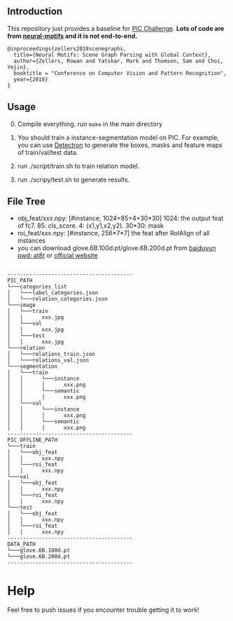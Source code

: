 ## Introduction ##

This repository just provides a baseline for [PIC Challenge](http://www.picdataset.com/challenge/index/). **Lots of code are from [neural-motifs](https://github.com/rowanz/neural-motifs) and it is not end-to-end.**

```
@inproceedings{zellers2018scenegraphs,
  title={Neural Motifs: Scene Graph Parsing with Global Context},
  author={Zellers, Rowan and Yatskar, Mark and Thomson, Sam and Choi, Yejin},
  booktitle = "Conference on Computer Vision and Pattern Recognition",  
  year={2018}
}
```

## Usage ##

0. Compile everything. run `make` in the main directory

1. You should train a instance-segmentation model on PIC. For example, you can use [Detectron](https://github.com/facebookresearch/Detectron) to generate the boxes, masks and feature maps of train/val/test data.

2. run ./script/train.sh to train relation model.

3. run ./scripy/test.sh to generate results.


## File Tree ##


- obj_feat/xxx.npy: [\#instance, 1024+85+4+30\*30] 1024: the output feat of fc7. 85: cls_score. 4: (x1,y1,x2,y2). 30*30: mask
- roi_feat/xxx.npy: [\#instance, 256\*7\*7] the feat after RoIAlign of all instances
- you can download glove.6B.100d.pt/glove.6B.200d.pt from [baiduyun pwd: at8t](https://pan.baidu.com/s/1wAWUpvmSQ9PV44uDJbUqZQ) or [official website](https://nlp.stanford.edu/data/)

```

----------------------------------------
PIC_PATH
└───categories_list
│   └───label_categories.json 
│   └───relation_categories.json
└───image
│   └───train
│   │      xxx.jpg
│   └───val
│   │      xxx.jpg
│   └───test
│   │      xxx.jpg
└───relation
│   └───relations_train.json 
│   └───relations_val.json
└───segmentation
│   └───train
│   │      └───instance
│   │      │      xxx.png
│   │      └───semantic
│   │      │      xxx.png
│   └───val
│   │      └───instance
│   │      │      xxx.png
│   │      └───semantic
│   │      │      xxx.png
----------------------------------------
PIC_OFFLINE_PATH
└───train
│   └───obj_feat
│   │      xxx.npy
│   └───roi_feat
│   │      xxx.npy
└───val
│   └───obj_feat
│   │      xxx.npy
│   └───roi_feat
│   │      xxx.npy
└───test
│   └───obj_feat
│   │      xxx.npy
│   └───roi_feat
│   │      xxx.npy
----------------------------------------
DATA_PATH
└───glove.6B.100d.pt
└───glove.6B.200d.pt
----------------------------------------
```
# Help

Feel free to push issues if you encounter trouble getting it to work!